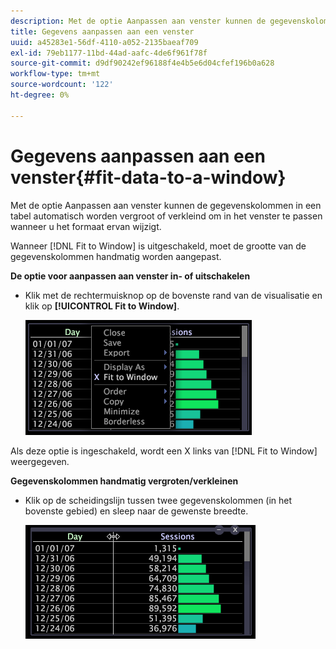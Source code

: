 ```yaml
---
description: Met de optie Aanpassen aan venster kunnen de gegevenskolommen in een tabel automatisch worden vergroot of verkleind om in het venster te passen wanneer u het formaat ervan wijzigt.
title: Gegevens aanpassen aan een venster
uuid: a45283e1-56df-4110-a052-2135baeaf709
exl-id: 79eb1177-11bd-44ad-aafc-4de6f961f78f
source-git-commit: d9df90242ef96188f4e4b5e6d04cfef196b0a628
workflow-type: tm+mt
source-wordcount: '122'
ht-degree: 0%

---
```


# Gegevens aanpassen aan een venster{#fit-data-to-a-window}

Met de optie Aanpassen aan venster kunnen de gegevenskolommen in een tabel automatisch worden vergroot of verkleind om in het venster te passen wanneer u het formaat ervan wijzigt.

Wanneer [!DNL Fit to Window] is uitgeschakeld, moet de grootte van de gegevenskolommen handmatig worden aangepast.

**De optie voor aanpassen aan venster in- of uitschakelen**

* Klik met de rechtermuisknop op de bovenste rand van de visualisatie en klik op **[!UICONTROL Fit to Window]**.

   ![](assets/mnu_Table_Fit.png)

Als deze optie is ingeschakeld, wordt een X links van [!DNL Fit to Window] weergegeven.

**Gegevenskolommen handmatig vergroten/verkleinen**

* Klik op de scheidingslijn tussen twee gegevenskolommen (in het bovenste gebied) en sleep naar de gewenste breedte.

   ![](assets/mnu_Table_Resize.png)
